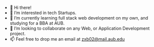 - 👋 Hi there! 
- 👀 I’m interested in tech Startups.
- 🌱 I’m currently learning full stack web development on my own, and studying for a BBA at AUB.
- 💞️ I’m looking to collaborate on any Web, or Application Development project.
- 📫 Feel free to drop me an email at zxb02@mail.aub.edu

<!---
ZakariaBennane99/ZakariaBennane99 is a ✨ special ✨ repository because its `README.md` (this file) appears on your GitHub profile.
You can click the Preview link to take a look at your changes.
--->
